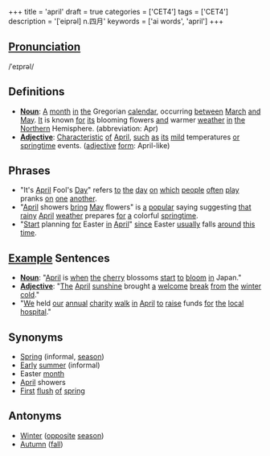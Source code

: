 +++
title = 'april'
draft = true
categories = ['CET4']
tags = ['CET4']
description = '[ˈeiprəl] n.四月'
keywords = ['ai words', 'april']
+++

## [Pronunciation](/post/pronunciation/)
/ˈeɪprəl/

## Definitions
- **[Noun](/post/noun/)**: [A](/post/a/) [month](/post/month/) [in](/post/in/) [the](/post/the/) Gregorian [calendar](/post/calendar/), occurring [between](/post/between/) [March](/post/march/) [and](/post/and/) [May](/post/may/). [It](/post/it/) is known [for](/post/for/) [its](/post/its/) blooming flowers [and](/post/and/) warmer [weather](/post/weather/) [in](/post/in/) [the](/post/the/) [Northern](/post/northern/) Hemisphere. (abbreviation: Apr)
- **[Adjective](/post/adjective/)**: [Characteristic](/post/characteristic/) [of](/post/of/) [April](/post/april/), [such](/post/such/) [as](/post/as/) [its](/post/its/) [mild](/post/mild/) temperatures [or](/post/or/) [springtime](/post/springtime/) events. ([adjective](/post/adjective/) [form](/post/form/): April-like)

## Phrases
- "It's [April](/post/april/) Fool's [Day](/post/day/)" refers [to](/post/to/) [the](/post/the/) [day](/post/day/) [on](/post/on/) [which](/post/which/) [people](/post/people/) [often](/post/often/) [play](/post/play/) pranks [on](/post/on/) [one](/post/one/) [another](/post/another/).
- "[April](/post/april/) showers [bring](/post/bring/) [May](/post/may/) flowers" is [a](/post/a/) [popular](/post/popular/) saying suggesting [that](/post/that/) [rainy](/post/rainy/) [April](/post/april/) [weather](/post/weather/) prepares [for](/post/for/) [a](/post/a/) colorful [springtime](/post/springtime/).
- "[Start](/post/start/) planning [for](/post/for/) Easter [in](/post/in/) [April](/post/april/)" [since](/post/since/) Easter [usually](/post/usually/) falls [around](/post/around/) [this](/post/this/) [time](/post/time/).

## [Example](/post/example/) Sentences
- **[Noun](/post/noun/)**: "[April](/post/april/) is [when](/post/when/) [the](/post/the/) [cherry](/post/cherry/) blossoms [start](/post/start/) [to](/post/to/) [bloom](/post/bloom/) [in](/post/in/) Japan."
- **[Adjective](/post/adjective/)**: "[The](/post/the/) [April](/post/april/) [sunshine](/post/sunshine/) brought [a](/post/a/) [welcome](/post/welcome/) [break](/post/break/) [from](/post/from/) [the](/post/the/) [winter](/post/winter/) [cold](/post/cold/)."
- "[We](/post/we/) held [our](/post/our/) [annual](/post/annual/) [charity](/post/charity/) [walk](/post/walk/) [in](/post/in/) [April](/post/april/) [to](/post/to/) [raise](/post/raise/) funds [for](/post/for/) [the](/post/the/) [local](/post/local/) [hospital](/post/hospital/)."

## Synonyms
- [Spring](/post/spring/) (informal, [season](/post/season/))
- [Early](/post/early/) [summer](/post/summer/) (informal)
- Easter [month](/post/month/)
- [April](/post/april/) showers
- [First](/post/first/) [flush](/post/flush/) [of](/post/of/) [spring](/post/spring/)

## Antonyms
- [Winter](/post/winter/) ([opposite](/post/opposite/) [season](/post/season/))
- [Autumn](/post/autumn/) ([fall](/post/fall/))
